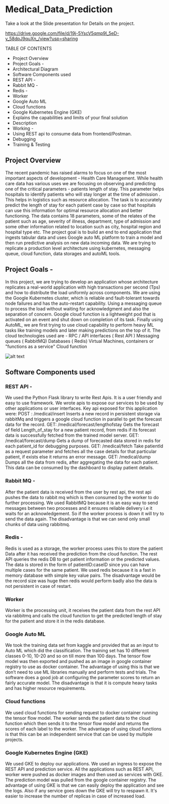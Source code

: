 # Medical_Data_Prediction
Take a look at the Slide presentation for Details on the project.

https://drive.google.com/file/d/19j-5YscV5qmp9l_5eD-y_58dpJ9quXn_/view?usp=sharing


TABLE OF CONTENTS
- Project Overview
- Project Goals -
- Architectural Diagram
- Software Components used
- REST API -
- Rabbit MQ -
- Redis -
- Worker
- Google Auto ML
- Cloud functions
- Google Kubernetes Engine (GKE)
- Explains the capabilities and limits of your final solution
- Description
- Working -
- Using REST api to consume data from frontend/Postman.
- Debugging
- Training & Testing


## Project Overview 
The recent pandemic has raised alarms to focus on one of the most important aspects of development - Health Care Management. While health care data has various uses we are focusing on observing and predicting one of the critical parameters - patients length of stay. 
This parameter helps hospitals to identify patients who will stay longer at the time of admission .  This helps in logistics such as resource allocation. The task is to accurately predict the length of stay for each patient case by case so that hospitals can use this information for optimal resource allocation and better functioning. 
The data contains 18 parameters, some of the relates of the patient such as age, severity of illness, department, type of admission  and some other information related to location such as city, hospital region and hospital type etc.
The project goal is to build an end to end application that ingests tabular data and uses Google auto ML platform to train a model and then run predictive analysis on new data incoming data. We are trying to replicate a production level architecture using kubernetes, messaging queue, cloud function, data storages and autoML tools.
## Project Goals - 
In this project, we are trying to develop an application whose architecture replicates a real-world application with high transactions per second (Tps) and how to distribute the load uniformly across components. We are using the Google Kubernetes cluster, which is reliable and fault-tolerant towards node failures and has the auto-restart capability. Using a messaging queue to process the load without waiting for acknowledgment and also the separation of concern. Google cloud function is a lightweight pod that is activated on an event and shut down on completion of its task. 
Finally using AutoML, we are first trying to use cloud capability to perform heavy ML tasks like training models and later making predictions on the top of it. 
The cloud technologies used are -
 RPC / API interfaces ( Rest API )
Messaging  queues ( RabbitMQ)
Databases ( Redis)
Virtual Machines, containers or "functions as a service"
Cloud function 

![alt text](https://github.com/SachinSharma6174/medical_data_prediction/blob/main/architecture_diagram.png)


## Software Components used  
### REST API - 
We used the Python Flask library to write Rest Apis. It is a user friendly and easy to use framework. We wrote apis to expose our services to be used by other applications or user interfaces. Key api exposed for this application were:
POST :  /medical/insert
Inserts a new record in persistent storage via rabbitMq  and triggers a google cloud function in parallel to get the forecast data for the record.
GET:   /medical/forecast/lengthofstay
Gets the forecast of field Length_of_stay for a new patient record, from redis if its forecast data is successfully fetched from the trained model server.
GET:  /medical/forecast/dump
Gets a dump of forecasted data stored in redis for each patient_id for debugging purposes.
GET:  /medical/fetch
Take patientId as a request parameter and  fetches all the case details for that particular patient, if exists else it returns an error message.
GET:  /medical/dump
Dumps all the data from redis, after aggregating the data for each patient.  This data can be consumed by the dashboard to display patient details.
### Rabbit MQ - 
After the patient data is received from the user by rest api, the rest api pushes the data to rabbit mq which is then consumed by the worker to do further processing. We used RabbitMQ because it is an easy way to send messages between two processes and it ensures reliable delivery i.e it waits for an acknowledgement. So if the worker process is down it will try to send the data again. The disadvantage is that we can send only small chunks of data using rabbitmq. 
### Redis - 
Redis is used as a storage, the worker process uses this to store the patient Data after it has received the prediction from the cloud function. The rest API queries the redis DB to get patient information or the predicted values. The data is stored in the form of patientID:caseID since you can have multiple cases for the same patient. We used redis because it is a fast in memory database with simple key value pairs. The disadvantage would be the record size was huge then redis would perform badly also the data is not persistent in case of restart.

### Worker
Worker is the processing unit, it receives the patient data from the rest API via rabbitmq and calls the cloud function to get the predicted length of stay for the patient and store it in the redis database.  		
### Google Auto ML 
We took the training data set from kaggle and provided that as an input to Auto ML which did the classification. The training set has 10 different classes 0-10, 10-20 and so on till more than 100 days. The tensor flow model was then exported and pushed as an image in google container registry to use as docker container. The advantage of using this is that we don’t need to use ML libraries manually and perform tests and trials. The software does a good job at configuring the parameter scores to return an fairly accurate model. The disadvantage is that it is compute heavy tasks and has higher resource requirements. 
### Cloud functions 
We used cloud functions for sending request to docker container running the tensor flow model.  The worker sends the patient data to the cloud function which then sends it to the tensor flow model and returns the scores of each label to the worker. The advantage of using cloud functions is that this can be an independent service that can be used by multiple projects. 	
### Google Kubernetes Engine (GKE)
We used GKE to deploy our applications. We used an ingress to expose the REST API and prediction service. All the applications such as REST API, worker were pushed as docker images and then used as services with GKE. The prediction model was pulled from the google container registry. The advantage of using GKE is that we can easily deploy the application and see the logs. Also if any service goes down the GKE will try to respawn it. It's easier to increase the number of replicas in case of increased load.




